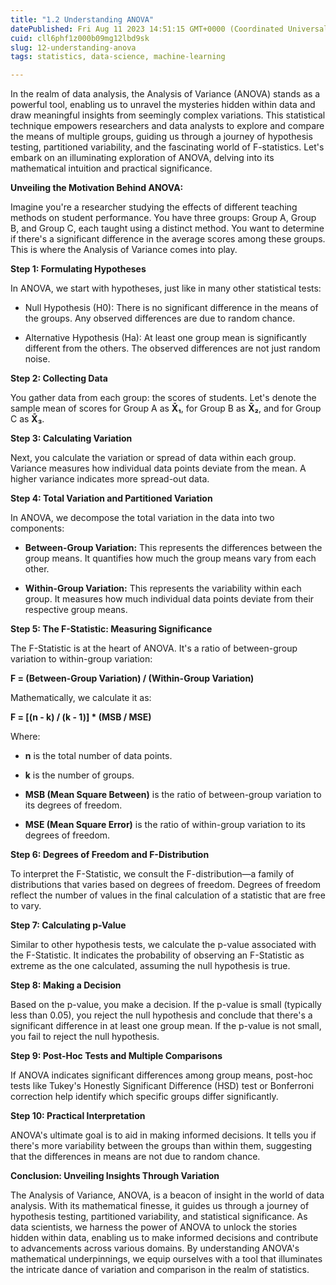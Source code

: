 ```yaml
---
title: "1.2 Understanding ANOVA"
datePublished: Fri Aug 11 2023 14:51:15 GMT+0000 (Coordinated Universal Time)
cuid: cll6phf1z000b09mg12lbd9sk
slug: 12-understanding-anova
tags: statistics, data-science, machine-learning

---
```


In the realm of data analysis, the Analysis of Variance (ANOVA) stands as a powerful tool, enabling us to unravel the mysteries hidden within data and draw meaningful insights from seemingly complex variations. This statistical technique empowers researchers and data analysts to explore and compare the means of multiple groups, guiding us through a journey of hypothesis testing, partitioned variability, and the fascinating world of F-statistics. Let's embark on an illuminating exploration of ANOVA, delving into its mathematical intuition and practical significance.

**Unveiling the Motivation Behind ANOVA:**

Imagine you're a researcher studying the effects of different teaching methods on student performance. You have three groups: Group A, Group B, and Group C, each taught using a distinct method. You want to determine if there's a significant difference in the average scores among these groups. This is where the Analysis of Variance comes into play.

**Step 1: Formulating Hypotheses**

In ANOVA, we start with hypotheses, just like in many other statistical tests:

* Null Hypothesis (H0): There is no significant difference in the means of the groups. Any observed differences are due to random chance.
    
* Alternative Hypothesis (Ha): At least one group mean is significantly different from the others. The observed differences are not just random noise.
    

**Step 2: Collecting Data**

You gather data from each group: the scores of students. Let's denote the sample mean of scores for Group A as **X̄₁**, for Group B as **X̄₂**, and for Group C as **X̄₃**.

**Step 3: Calculating Variation**

Next, you calculate the variation or spread of data within each group. Variance measures how individual data points deviate from the mean. A higher variance indicates more spread-out data.

**Step 4: Total Variation and Partitioned Variation**

In ANOVA, we decompose the total variation in the data into two components:

* **Between-Group Variation:** This represents the differences between the group means. It quantifies how much the group means vary from each other.
    
* **Within-Group Variation:** This represents the variability within each group. It measures how much individual data points deviate from their respective group means.
    

**Step 5: The F-Statistic: Measuring Significance**

The F-Statistic is at the heart of ANOVA. It's a ratio of between-group variation to within-group variation:

**F = (Between-Group Variation) / (Within-Group Variation)**

Mathematically, we calculate it as:

**F = \[(n - k) / (k - 1)\] \* (MSB / MSE)**

Where:

* **n** is the total number of data points.
    
* **k** is the number of groups.
    
* **MSB (Mean Square Between)** is the ratio of between-group variation to its degrees of freedom.
    
* **MSE (Mean Square Error)** is the ratio of within-group variation to its degrees of freedom.
    

**Step 6: Degrees of Freedom and F-Distribution**

To interpret the F-Statistic, we consult the F-distribution—a family of distributions that varies based on degrees of freedom. Degrees of freedom reflect the number of values in the final calculation of a statistic that are free to vary.

**Step 7: Calculating p-Value**

Similar to other hypothesis tests, we calculate the p-value associated with the F-Statistic. It indicates the probability of observing an F-Statistic as extreme as the one calculated, assuming the null hypothesis is true.

**Step 8: Making a Decision**

Based on the p-value, you make a decision. If the p-value is small (typically less than 0.05), you reject the null hypothesis and conclude that there's a significant difference in at least one group mean. If the p-value is not small, you fail to reject the null hypothesis.

**Step 9: Post-Hoc Tests and Multiple Comparisons**

If ANOVA indicates significant differences among group means, post-hoc tests like Tukey's Honestly Significant Difference (HSD) test or Bonferroni correction help identify which specific groups differ significantly.

**Step 10: Practical Interpretation**

ANOVA's ultimate goal is to aid in making informed decisions. It tells you if there's more variability between the groups than within them, suggesting that the differences in means are not due to random chance.

**Conclusion: Unveiling Insights Through Variation**

The Analysis of Variance, ANOVA, is a beacon of insight in the world of data analysis. With its mathematical finesse, it guides us through a journey of hypothesis testing, partitioned variability, and statistical significance. As data scientists, we harness the power of ANOVA to unlock the stories hidden within data, enabling us to make informed decisions and contribute to advancements across various domains. By understanding ANOVA's mathematical underpinnings, we equip ourselves with a tool that illuminates the intricate dance of variation and comparison in the realm of statistics.